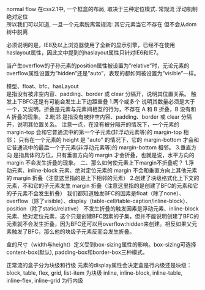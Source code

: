 normal flow
在css2.1中, 一个框盒的布局, 取决于三种定位模式.
常规流
浮动机制
绝对定位  
所以我们可以知道, 一旦一个元素脱离常规流:
其它元素当它不存在
但不会从dom树中脱离  

必须说明的是，IE8及以上浏览器使用了全新的显示引擎，已经不在使用haslayout属性，因此文中提到的haslayout属性只针对IE6和IE7。  

当产生overflow的子孙元素的position属性被设置为”relative”时，无论元素的overflow属性设置为”hidden”还是”auto”，表现的都如同被设置为”visible”一样。  

模型、float、bfc、hasLayout  
是指没有被非空内容、padding、border 或 clear 分隔开，说明其位置关系。
触发上下BFC还是有可能会发生上下边距重叠
1.两个或多个
说明其数量必须是大于一个，又说明，折叠是元素与元素间相互的行为，不存在 A 和 B 折叠，B 没有和 A 折叠的现象。
2.毗邻
是指没有被非空内容、padding、border 或 clear 分隔开，说明其位置关系。
注意一点，在没有被分隔开的情况下，一个元素的 margin-top 会和它普通流中的第一个子元素(非浮动元素等)的 margin-top 相邻； 只有在一个元素的 height 是 "auto" 的情况下，它的 margin-bottom 才会和它普通流中的最后一个子元素(非浮动元素等)的 margin-bottom 相邻。
3.垂直方向
是指具体的方位，只有垂直方向的 margin 才会折叠，也就是说，水平方向的 margin 不会发生折叠的现象。
二、那么如何使元素上下margin不折叠呢？
1.浮动元素、inline-block 元素、绝对定位元素的 margin 不会和垂直方向上其他元素的 margin 折叠（注意这里指的是上下相邻的元素）
2.创建了块级格式化上下文的元素，不和它的子元素发生 margin 折叠（注意这里指的是创建了BFC的元素和它的子元素不会发生折叠）
我们都知道触发BFC的因素是float（除了none）、overflow（除了visible）、display（table-cell/table-caption/inline-block）、position（除了static/relative） 
不发生折叠的触发因素是浮动元素、inline-block 元素、绝对定位元素，这个只是创建BFC因素的子集，但并不能说明创建了BFC的元素就不会发生折叠，因为BFC还可以用overflow:hidden来创建。相反如果父元素触发了BFC，那么他的块级子元素反而会发生折叠。

盒的尺寸（width与height）定义受到box-sizing属性的影响。box-sizing可选择content-box(默认), padding-box和border-box三种模式。  

正常流的盒子分为块级和行级
元素的display属性会决定盒是行内级还是块级：
block, table, flex, grid, list-item 为块级
inline, inline-block, inline-table, inline-flex, inline-grid 为行内级   
